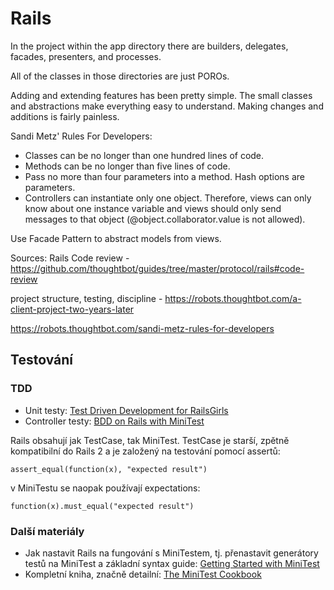 # Rails

In the project within the app directory there are builders, delegates, facades, presenters, and processes.

All of the classes in those directories are just POROs.

Adding and extending features has been pretty simple. The small classes and abstractions make everything easy to understand. Making changes and additions is fairly painless.

Sandi Metz' Rules For Developers:

- Classes can be no longer than one hundred lines of code.
- Methods can be no longer than five lines of code.
- Pass no more than four parameters into a method. Hash options are parameters.
- Controllers can instantiate only one object. Therefore, views can only know about one instance variable and views should only send messages to that object (@object.collaborator.value is not allowed).

Use Facade Pattern to abstract models from views.

Sources:
  Rails Code review - https://github.com/thoughtbot/guides/tree/master/protocol/rails#code-review

  project structure, testing, discipline - https://robots.thoughtbot.com/a-client-project-two-years-later

  https://robots.thoughtbot.com/sandi-metz-rules-for-developers

## Testování

### TDD

- Unit testy: [Test Driven Development for RailsGirls](http://guides.railsgirls.com/test-driven-development/)
- Controller testy: [BDD on Rails with MiniTest](https://semaphoreci.com/blog/2014/10/27/bdd-on-rails-with-minitest-part-1-up-and-running.html)

Rails obsahují jak TestCase, tak MiniTest. TestCase je starší, zpětně kompatibilní do Rails 2 a je založený na testování pomocí assertů:

```
assert_equal(function(x), "expected result")
```

v MiniTestu se naopak používají expectations:

```
function(x).must_equal("expected result")
```

### Další materiály

- Jak nastavit Rails na fungování s MiniTestem, tj. přenastavit generátory testů na MiniTest a základní syntax guide: [Getting Started with MiniTest](http://6ftdan.com/allyourdev/2015/04/04/getting-started-with-minitest/)
- Kompletní kniha, značně detailní: [The MiniTest Cookbook](http://chriskottom.com/minitestcookbook/)
